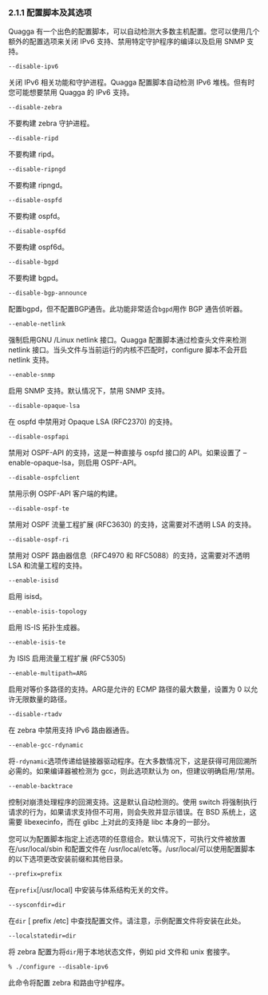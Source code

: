 ### 2.1.1 配置脚本及其选项

Quagga 有一个出色的配置脚本，可以自动检测大多数主机配置。您可以使用几个额外的配置选项来关闭 IPv6 支持、禁用特定守护程序的编译以及启用 SNMP 支持。

```shell
--disable-ipv6
```

关闭 IPv6 相关功能和守护进程。Quagga 配置脚本自动检测 IPv6 堆栈。但有时您可能想要禁用 Quagga 的 IPv6 支持。



```shell
--disable-zebra
```

不要构建 zebra 守护进程。



```shell
--disable-ripd
```

不要构建 ripd。



```shell
--disable-ripngd
```

不要构建 ripngd。



```shell
--disable-ospfd
```

不要构建 ospfd。



```shell
--disable-ospf6d
```

不要构建 ospf6d。



```shell
--disable-bgpd
```

不要构建 bgpd。



```shell
--disable-bgp-announce
```

配置bgpd，但不配置BGP通告。此功能非常适合`bgpd`用作 BGP 通告侦听器。



```shell
--enable-netlink
```

强制启用GNU /Linux netlink 接口。Quagga 配置脚本通过检查头文件来检测 netlink 接口。当头文件与当前运行的内核不匹配时，configure 脚本不会开启 netlink 支持。



```shell
--enable-snmp
```

启用 SNMP 支持。默认情况下，禁用 SNMP 支持。



```shell
--disable-opaque-lsa
```

在 ospfd 中禁用对 Opaque LSA (RFC2370) 的支持。



```shell
--disable-ospfapi
```

禁用对 OSPF-API 的支持，这是一种直接与 ospfd 接口的 API。如果设置了 –enable-opaque-lsa，则启用 OSPF-API。



```shell
--disable-ospfclient
```

禁用示例 OSPF-API 客户端的构建。



```shell
--disable-ospf-te
```

禁用对 OSPF 流量工程扩展 (RFC3630) 的支持，这需要对不透明 LSA 的支持。



```shell
--disable-ospf-ri
```

禁用对 OSPF 路由器信息（RFC4970 和 RFC5088）的支持，这需要对不透明 LSA 和流量工程的支持。



```shell
--enable-isisd
```

启用 isisd。



```shell
--enable-isis-topology
```

启用 IS-IS 拓扑生成器。



```shell
--enable-isis-te
```

为 ISIS 启用流量工程扩展 (RFC5305)



```shell
--enable-multipath=ARG
```

启用对等价多路径的支持。ARG是允许的 ECMP 路径的最大数量，设置为 0 以允许无限数量的路径。



```shell
--disable-rtadv
```

在 zebra 中禁用支持 IPv6 路由器通告。



```shell
--enable-gcc-rdynamic
```

将`-rdynamic`选项传递给链接器驱动程序。在大多数情况下，这是获得可用回溯所必需的。如果编译器被检测为 gcc，则此选项默认为 on，但建议明确启用/禁用。



```shell
--enable-backtrace
```

控制对崩溃处理程序的回溯支持。这是默认自动检测的。使用 switch 将强制执行请求的行为，如果请求支持但不可用，则会失败并显示错误。在 BSD 系统上，这需要 libexecinfo，而在 glibc 上对此的支持是 libc 本身的一部分。

您可以为配置脚本指定上述选项的任意组合。默认情况下，可执行文件被放置在/usr/local/sbin 和配置文件在 /usr/local/etc等。/usr/local/可以使用配置脚本的以下选项更改安装前缀和其他目录。



```shell
--prefix=prefix
```

在`prefix`[/usr/local] 中安装与体系结构无关的文件。



```shell
--sysconfdir=dir
```

在`dir` [ prefix /etc] 中查找配置文件。请注意，示例配置文件将安装在此处。



```shell
--localstatedir=dir
```

将 zebra 配置为将`dir`用于本地状态文件，例如 pid 文件和 unix 套接字。



```shell
% ./configure --disable-ipv6
```

此命令将配置 zebra 和路由守护程序。


